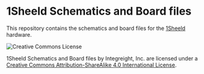 # 1Sheeld Schematics and Board files
This repository contains the schematics and board files for the [1Sheeld](http://1sheeld.com) hardware.
 

![Creative Commons License](https://i.creativecommons.org/l/by-sa/4.0/88x31.png)

1Sheeld Schematics and Board files by Integreight, Inc. are licensed under a [Creative Commons Attribution-ShareAlike 4.0 International License](http://creativecommons.org/licenses/by-sa/4.0/).